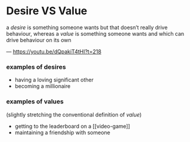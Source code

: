 # Desire VS Value

a _desire_ is something someone wants but that doesn’t really drive behaviour, whereas a _value_ is something someone wants and which can drive behaviour on its own

&mdash; <https://youtu.be/dQpakiT4tHI?t=218>

### examples of desires

- having a loving significant other
- becoming a millionaire

### examples of values

(slightly stretching the conventional definition of _value_)

- getting to the leaderboard on a [[video-game]]
- maintaining a friendship with someone

